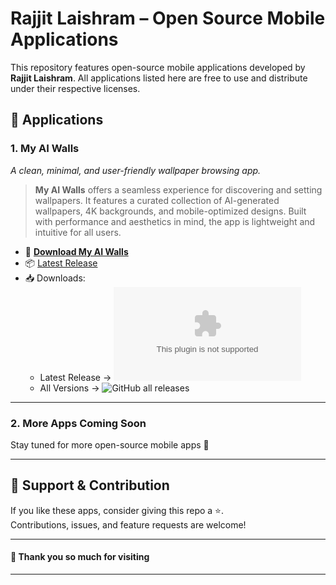 # Rajjit Laishram – Open Source Mobile Applications  

This repository features open-source mobile applications developed by **Rajjit Laishram**. All applications listed here are free to use and distribute under their respective licenses.  

## 📱 Applications  

### 1. My AI Walls  

*A clean, minimal, and user-friendly wallpaper browsing app.*  

> **My AI Walls** offers a seamless experience for discovering and setting wallpapers. It features a curated collection of AI-generated wallpapers, 4K backgrounds, and mobile-optimized designs. Built with performance and aesthetics in mind, the app is lightweight and intuitive for all users.  

- 📲 [**Download My AI Walls**](https://github.com/rajjitlai/rajjitlaishram-apps/releases/latest/download/My.AI.Walls-v1.0.8.beta.apk)  
- 📦 [Latest Release](https://github.com/rajjitlai/rajjitlaishram-apps/releases/latest)  
- 📥 Downloads:  
  - Latest Release → ![GitHub release (latest by asset)](https://img.shields.io/github/downloads/rajjitlai/rajjitlaishram-apps/latest/My.AI.Walls-v1.0.8.beta.apk?label=Latest%20Downloads)  
  - All Versions → ![GitHub all releases](https://img.shields.io/github/downloads/rajjitlai/rajjitlaishram-apps/total?label=Total%20Downloads)

---

### 2. More Apps Coming Soon  

Stay tuned for more open-source mobile apps 🚀  

---

## 🌟 Support & Contribution  

If you like these apps, consider giving this repo a ⭐.  
Contributions, issues, and feature requests are welcome!  

---

#### 🙏 Thank you so much for visiting  

---
